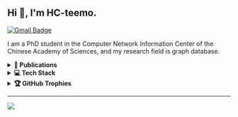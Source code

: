## Hi 👋, I'm HC-teemo.

[![Gmail Badge](https://img.shields.io/badge/-huchuan@cnic.cn-c14438?style=flat&logo=gmail&logoColor=white)](mailto:huchuan@cnic.cn "Connect via Email")


I am a PhD student in the Computer Network Information Center of the Chinese Academy of Sciences, and my research field is graph database.

<details>
  <summary><b>📑 Publications</b></summary>
  - **Chuan Hu**, Jiawei Cai, Zihao Zhao, and Zhihong Shen. (2024) BIT: Using Bitmap Index to Speed Up NCBI Taxonomy Computing. SSDBM 2024.
  - **Chuan Hu**, Zihao Zhao, Along Mao, and Zhihong Shen. (2024) A Model and Query Language for Multi-modal Hybrid Query. SSDBM 2024.
  - Zhihong Shen, **Chuan Hu**, and Zihao Zhao. (2023) Lynx: A Graph Query Framework for Multiple Heterogeneous Data Sources. VLDB 2023.
  - Zeng Chenglin, Wang Huajin, Shen Zhihong and **Hu Chuan**. (2023) A benchmark for Dynamic Graph version management. SSDBM 2023.
  - Zihao Zhao, Xiaodong Ge, Zhihong Shen, **Hu Chuan**. (2023) S2CTrans: Building a Bridge from SPARQL to Cypher. DEXA 2023.
  - Zihao Zhao, Hu Chuan, Zhihong Shen, Along Mao, Hao Ren. (2023) A Key-Value Based Approach to Scalable Graph Database. DEXA 2023.
  - Zhao, Z., Shen, Z., Mao, A., Wang, H., & **Hu, C**. (2023). PandaDB: An AI-Native Graph Database for Unified Managing Structured and Unstructured Data. DASFAA 2023, Tianjin, China, April 17–20, 2023, Proceedings, Part IV (pp. 669-673).
  - Shi, W., Fan, G., Shen, Z., **Hu, C.**, Ma, J., Zhou, Y., ... & Wu, L. (2022). gcCov: Linked open data for global coronavirus studies. Mlife, 1(1), 92-95.
  - Shen, Z., Zhao, Z., Wang, H., Liu, Z., **Hu, C.**, & Zhou, C. (2021). PandaDB: Intelligent Management System for Heterogeneous Data. Int. J. Softw. Informatics, 11(1), 69-90.
  - 沈志宏, 赵子豪, 王华进, 刘忠新, **胡川**, & 周园春. (2021). PandaDB: 一种异构数据智能融合管理系统. Journal of Software, 32(3), 763-780.
</details>

<details>
  <summary><b>💻 Tech Stack</b></summary>

![Java](https://img.shields.io/badge/java-%23ED8B00.svg?style=for-the-badge&logo=openjdk&logoColor=white) ![Scala](https://img.shields.io/badge/scala-%23DC322F.svg?style=for-the-badge&logo=scala&logoColor=white) ![TypeScript](https://img.shields.io/badge/typescript-%23007ACC.svg?style=for-the-badge&logo=typescript&logoColor=white) ![JavaScript](https://img.shields.io/badge/javascript-%23323330.svg?style=for-the-badge&logo=javascript&logoColor=%23F7DF1E) ![Neo4J](https://img.shields.io/badge/Neo4j-008CC1?style=for-the-badge&logo=neo4j&logoColor=white)

</details>

<!--## 📊 GitHub Stats:
 ![](https://github-readme-stats.vercel.app/api?username=HC-teemo&theme=swift&hide_border=false&include_all_commits=true&count_private=true)<br/>
![](https://github-readme-streak-stats.herokuapp.com/?user=HC-teemo&theme=swift&hide_border=false)
![](https://github-readme-stats.vercel.app/api/top-langs/?username=HC-teemo&theme=swift&hide_border=false&include_all_commits=true&count_private=true&layout=compact) -->
<details>
  <summary><b>🏆 GitHub Trophies</b></summary>

![](https://github-profile-trophy.vercel.app/?username=HC-teemo&theme=flat&no-frame=false&no-bg=true&margin-w=4)

</details>

---
[![](https://visitcount.itsvg.in/api?id=HC-teemo&icon=5&color=12)](https://visitcount.itsvg.in)

<!-- Proudly created with GPRM ( https://gprm.itsvg.in ) -->
